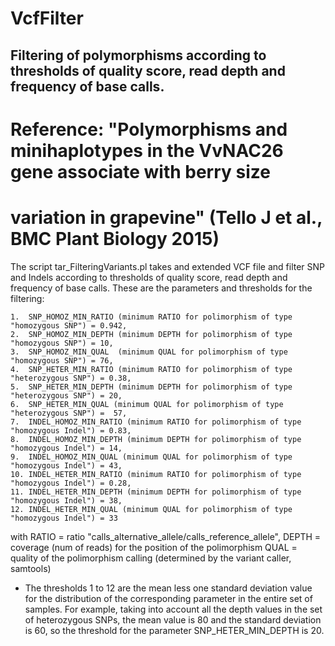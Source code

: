 # VcfFilter

Filtering of polymorphisms according to thresholds of quality score, read depth and frequency of base calls.
------------------------------------------------------------------------------------------------------------

# Reference: "Polymorphisms and minihaplotypes in the VvNAC26 gene associate with berry size
#             variation in grapevine" (Tello J et al., BMC Plant Biology 2015)

The script tar_FilteringVariants.pl takes and extended VCF file and filter SNP and Indels according to thresholds of quality score, 
read depth and frequency of base calls. These are the parameters and thresholds for the filtering:

	1.  SNP_HOMOZ_MIN_RATIO (minimum RATIO for polimorphism of type "homozygous SNP") = 0.942,
	2.  SNP_HOMOZ_MIN_DEPTH (minimum DEPTH for polimorphism of type "homozygous SNP") = 10,
	3.  SNP_HOMOZ_MIN_QUAL  (minimum QUAL for polimorphism of type "homozygous SNP") = 76,
	4.  SNP_HETER_MIN_RATIO (minimum RATIO for polimorphism of type "heterozygous SNP") = 0.38,
	5.  SNP_HETER_MIN_DEPTH (minimum DEPTH for polimorphism of type "heterozygous SNP") = 20,
	6.  SNP_HETER_MIN_QUAL (minimum QUAL for polimorphism of type "heterozygous SNP") =  57,
	7.  INDEL_HOMOZ_MIN_RATIO (minimum RATIO for polimorphism of type "homozygous Indel") = 0.83,
	8.  INDEL_HOMOZ_MIN_DEPTH (minimum DEPTH for polimorphism of type "homozygous Indel") = 14,
	9.  INDEL_HOMOZ_MIN_QUAL (minimum QUAL for polimorphism of type "homozygous Indel") = 43,
	10. INDEL_HETER_MIN_RATIO (minimum RATIO for polimorphism of type "homozygous Indel") = 0.28,
	11. INDEL_HETER_MIN_DEPTH (minimum DEPTH for polimorphism of type "homozygous Indel") = 38,
	12. INDEL_HETER_MIN_QUAL (minimum QUAL for polimorphism of type "homozygous Indel") = 33

with RATIO = ratio "calls_alternative_allele/calls_reference_allele", 
     DEPTH = coverage (num of reads) for the position of the polimorphism
     QUAL = quality of the polimorphism calling (determined by the variant caller, samtools)

- The thresholds 1 to 12 are the mean less one standard deviation value for the distribution of the corresponding parameter in the entire set of samples.
For example, taking into account all the depth values in the set of heterozygous SNPs, the mean value is 80 and the standard deviation is 60, so the threshold for the parameter SNP_HETER_MIN_DEPTH is 20.
